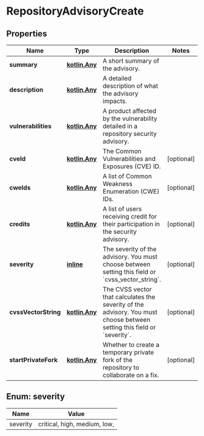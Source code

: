 
# RepositoryAdvisoryCreate

## Properties
Name | Type | Description | Notes
------------ | ------------- | ------------- | -------------
**summary** | [**kotlin.Any**](.md) | A short summary of the advisory. | 
**description** | [**kotlin.Any**](.md) | A detailed description of what the advisory impacts. | 
**vulnerabilities** | [**kotlin.Any**](.md) | A product affected by the vulnerability detailed in a repository security advisory. | 
**cveId** | [**kotlin.Any**](.md) | The Common Vulnerabilities and Exposures (CVE) ID. |  [optional]
**cweIds** | [**kotlin.Any**](.md) | A list of Common Weakness Enumeration (CWE) IDs. |  [optional]
**credits** | [**kotlin.Any**](.md) | A list of users receiving credit for their participation in the security advisory. |  [optional]
**severity** | [**inline**](#Severity) | The severity of the advisory. You must choose between setting this field or &#x60;cvss_vector_string&#x60;. |  [optional]
**cvssVectorString** | [**kotlin.Any**](.md) | The CVSS vector that calculates the severity of the advisory. You must choose between setting this field or &#x60;severity&#x60;. |  [optional]
**startPrivateFork** | [**kotlin.Any**](.md) | Whether to create a temporary private fork of the repository to collaborate on a fix. |  [optional]


<a id="Severity"></a>
## Enum: severity
Name | Value
---- | -----
severity | critical, high, medium, low, 



